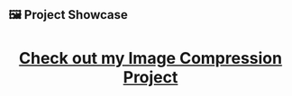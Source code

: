 ## 🖼️ Project Showcase

<div align="center">

# [Check out my Image Compression Project](https://Hamoodybunt.github.io/Image-compression-project/)

</div>

